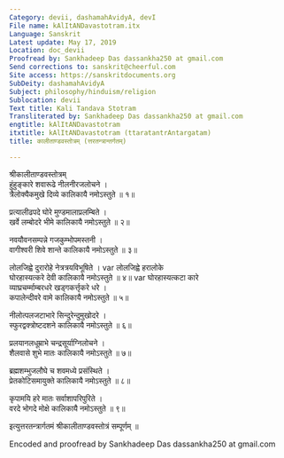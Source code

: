 ```yaml
---
Category: devii, dashamahAvidyA, devI
File name: kAlItANDavastotram.itx
Language: Sanskrit
Latest update: May 17, 2019
Location: doc_devii
Proofread by: Sankhadeep Das dassankha250 at gmail.com
Send corrections to: sanskrit@cheerful.com
Site access: https://sanskritdocuments.org
SubDeity: dashamahAvidyA
Subject: philosophy/hinduism/religion
Sublocation: devii
Text title: Kali Tandava Stotram
Transliterated by: Sankhadeep Das dassankha250 at gmail.com
engtitle: kAlItANDavastotram
itxtitle: kAlItANDavastotram (ttaratantrAntargatam)
title: कालीताण्डवस्तोत्रम् (त्तरतन्त्रान्तर्गतम्)

---
```

  
 श्रीकालीताण्डवस्तोत्रम्   
हुंहुङ्कारे शवारूढे नीलनीरजलोचने ।  
त्रैलोक्यैकमुखे दिव्ये कालिकायै नमोऽस्तुते ॥ १॥  
  
प्रत्यालीढपदे घोरे मुण्डमालाप्रलम्बिते ।  
खर्वे लम्बोदरे भीमे कालिकायै नमोऽस्तुते ॥ २॥  
  
नवयौवनसम्पन्ने गजकुम्भोपमस्तनी ।   
वागीश्वरी शिवे शान्ते कालिकायै नमोऽस्तुते ॥ ३॥  
  
लोलजिह्वे दुरारोहे नेत्रत्रयविभूषिते ।  var  लोलजिह्वे हरालोके  
घोरहास्यत्करे देवी कालिकायै नमोऽस्तुते ॥ ४॥  var  घोरहास्यत्कटा कारे  
व्याघ्रचर्म्माम्बरधरे खड्गकर्त्तृकरे धरे ।  
कपालेन्दीवरे वामे कालिकायै नमोऽस्तुते ॥ ५॥  
  
नीलोत्पलजटाभारे सिन्दुरेन्दुमुखोदरे ।  
स्फुरद्वक्त्रोष्टदशने कालिकायै नमोऽस्तुते ॥ ६॥  
  
प्रलयानलधूम्राभे चन्द्रसूर्याग्निलोचने ।  
शैलवासे शुभे मातः कालिकायै नमोऽस्तुते ॥ ७॥  
  
ब्रह्मशम्भुजलौघे च शवमध्ये प्रसंस्थिते ।  
प्रेतकोटिसमायुक्ते कालिकायै नमोऽस्तुते ॥ ८॥  
  
कृपामयि हरे मातः सर्वाशापरिपुरिते ।  
वरदे भोगदे मोक्षे कालिकायै नमोऽस्तुते ॥ ९॥  
  
इत्युत्तरतन्त्रार्गतमं श्रीकालीताण्डवस्तोत्रं सम्पूर्णम् ॥  
  
  
Encoded and proofread by Sankhadeep Das dassankha250 at gmail.com  
  
